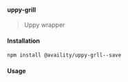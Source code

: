 #### uppy-grill
> Uppy wrapper 

#### Installation

```bash
npm install @availity/uppy-grll--save
```

#### Usage

```javascript
```
